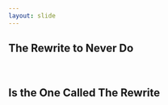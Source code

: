 ```yaml
---
layout: slide
---
```


## The Rewrite to **Never** Do 

&nbsp;

## Is the One Called **The Rewrite**